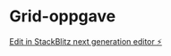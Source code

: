 # Grid-oppgave

[Edit in StackBlitz next generation editor ⚡️](https://stackblitz.com/~/github.com/OsteroyergoyJA/Grid-oppgave)
